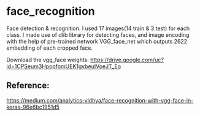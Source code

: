# face_recognition
Face detection & recognition. I used 17 images(14 train & 3 test) for each class. I made use of dlib library for detecting faces, and image encoding with the help of pre-trained network VGG_face_net which outputs 2622 embedding of each cropped face.

Download the vgg_face weights:
https://drive.google.com/uc?id=1CPSeum3HpopfomUEK1gybeuIVoeJT_Eo




## Reference:
https://medium.com/analytics-vidhya/face-recognition-with-vgg-face-in-keras-96e6bc1951d5
